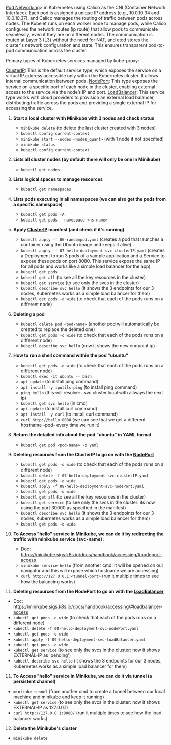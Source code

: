 <u>Pod Networking</u>> in Kubernetes using Calico as the CNI (Container Network Interface). Each pod is assigned a unique IP address (e.g., 10.0.10.34 and 10.0.10.37), and Calico manages the routing of traffic between pods across nodes. The Kubelet runs on each worker node to manage pods, while Calico configures the network routes (ip route) that allow pods to communicate seamlessly, even if they are on different nodes. The communication is routed at Layer 3 (L3) without the need for NAT, and etcd stores the cluster's network configuration and state. This ensures transparent pod-to-pod communication across the cluster.

Primary types of Kubernetes services managed by kube-proxy:

<u>ClusterIP</u>: This is the default service type, which exposes the service on a virtual IP address accessible only within the Kubernetes cluster. It allows internal communication between pods.
<u>NodePort</u>: This type exposes the service on a specific port of each node in the cluster, enabling external access to the service via the node’s IP and port.
<u>LoadBalancer</u>: This service type works with cloud providers to provision an external load balancer, distributing traffic across the pods and providing a single external IP for accessing the service.

1. **Start a local cluster with Minikube with 3 nodes and check status**
   - `minikube delete` (to delete the last cluster created with 3 nodes)
   - `kubectl config current-context`
   - `minikube start --nodes <nodes_quant>`   (with 1 node if not specified)
   - `minikube status`
   - `kubectl config current-context`

2. **Lists all cluster nodes (by default there will only be one in Minikube)**
   - `kubectl get nodes`

3. **Lists logical spaces to manage resources**
   - `kubectl get namespaces`

4. **Lists pods executing in all namespaces (we can also get the pods from a specific namespace)**
   - `kubectl get pods -A`
   - `kubectl get pods --namespace <ns-name>`

5. **Apply <u>ClusterIP</u> manifest (and check if it's running)**
   - `kubectl apply -f 06-randompod.yaml` (creates a pod that launches a container using the Ubuntu image and keeps it alive)
   - `kubectl apply -f 07-hello-deployment-svc-clusterIP.yaml` (creates a Deployment to run 3 pods of a sample application and a Service to expose these pods on port 8080. This service expose the same IP for all pods and works like a simple load balancer for the app)
   - `kubectl get pods`
   - `kubectl get all`  (to see all the key resources in the cluster)
   - `kubectl get service`  (to see only the svcs in the cluster)
   - `kubectl describe svc hello`  (it shows the 3 endpoints for our 3 nodes, Kubernetes works as a simple load balancer for them)
   - `kubectl get pods -o wide` (to check that each of the pods runs on a different node)

6. **Deleting a pod**
   - `kubectl delete pod <pod-name>` (another pod will automatically be created to replace the deleted one)
   - `kubectl get pods -o wide` (to check that each of the pods runs on a different node)
   - `kubectl describe svc hello`  (now it shows the new endpoint ip)

6. **How to run a shell command within the pod "ubuntu"**
   - `kubectl get pods -o wide` (to check that each of the pods runs on a different node)
   - `kubectl exec -it ubuntu -- bash`
   - `apt update` (to install ping command)
   - `apt install -y iputils-ping` (to install ping command)
   - `ping hello` (this will resolve: <svc-name>.<ns-name>.svc.cluster.local with allways the next ip)
   - `kubectl get svc hello` (in cmd)
   - `apt update` (to install curl command)
   - `apt install -y curl` (to install curl command)
   - `curl http://hello:8080` (we can see that we get a different hostname -pod- every time we run it)

   
7. **Return the detailed info about the pod "ubuntu" in YAML format**
   - `kubectl get pod <pod-name> -o yaml`

8. **Deleting resources from the ClusterIP to go on with the <u>NodePort</u>**
   - `kubectl get pods -o wide` (to check that each of the pods runs on a different node)
   - `kubectl delete -f 07-hello-deployment-svc-clusterIP.yaml`
   - `kubectl get pods -o wide`
   - `kubectl apply -f 08-hello-deployment-svc-nodePort.yaml`
   - `kubectl get pods -o wide`
   - `kubectl get all`  (to see all the key resources in the cluster)
   - `kubectl get service`  (to see only the svcs in the cluster: its now using the port 30000 as specified in the manifest)
   - `kubectl describe svc hello`  (it shows the 3 endpoints for our 3 nodes, Kubernetes works as a simple load balancer for them)
   - `kubectl get pods -o wide`

9. **To Access "hello" service in Minikube, we can do it by redirecting the traffic with minikube service {svc-name}:**
   - Doc: https://minikube.sigs.k8s.io/docs/handbook/accessing/#nodeport-access
   - `minikube service hello` (from another cmd: it will be opened on our navigator and this will expose which hostname we are accessing)
   - `curl http://127.0.0.1:<tunnel-port>` (run it multiple times to see how the balancing works)
   
10. **Deleting resources from the NodePort to go on with the <u>LoadBalancer</u>**
   - Doc: https://minikube.sigs.k8s.io/docs/handbook/accessing/#loadbalancer-access
   - `kubectl get pods -o wide` (to check that each of the pods runs on a different node)
   - `kubectl delete -f 08-hello-deployment-svc-nodePort.yaml`
   - `kubectl get pods -o wide`
   - `kubectl apply -f 09-hello-deployment-svc-loadBalancer.yaml`
   - `kubectl get pods -o wide`
   - `kubectl get service`  (to see only the svcs in the cluster: now it shows EXTERNAL-IP as 'pending')
   - `kubectl describe svc hello`  (it shows the 3 endpoints for our 3 nodes, Kubernetes works as a simple load balancer for them)

11. **To Access "hello" service in Minikube, we can do it via tunnel (a persistent channel)**
   - `minikube tunnel` (from another cmd to create a tunnel between our local machine and minikube and keep it running)
   - `kubectl get service`  (to see only the svcs in the cluster: now it shows EXTERNAL-IP as 127.0.0.1)
   - `curl http://127.0.0.1:8080/`  (run it multiple times to see how the load balancer works)

12. **Delete the Minikube's cluster**
   - `minikube delete`